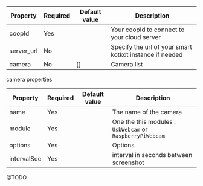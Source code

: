| Property   | Required | Default value | Description                                             |
| ---------- | -------- | ------------- | ------------------------------------------------------- |
| coopId     | Yes      |               | Your coopId to connect to your cloud server             |
| server_url | No       |               | Specify the url of your smart kotkot instance if needed |
| camera     | No       | []            | Camera list                                             |

camera properties

| Property    | Required | Default value | Description                                               |
| ----------- | -------- | ------------- | --------------------------------------------------------- |
| name        | Yes      |               | The name of the camera                                    |
| module      | Yes      |               | One the this modules : `UsbWebcam` or `RaspberryPiWebcam` |
| options     | Yes      |               | Options                                                   |
| intervalSec | Yes      |               | interval in seconds between screenshot                    |

@TODO
